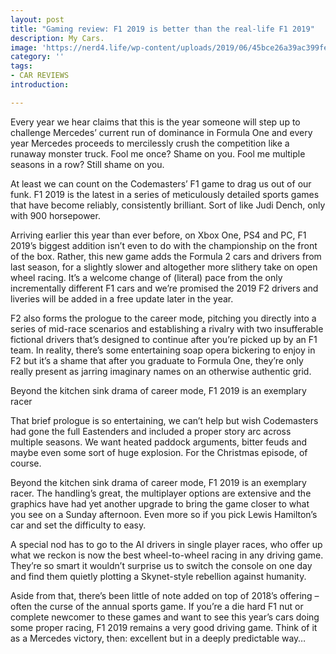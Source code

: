```yaml
---
layout: post
title: "Gaming review: F1 2019 is better than the real-life F1 2019"
description: My Cars.
image: 'https://nerd4.life/wp-content/uploads/2019/06/45bce26a39ac399fe7ac185a468e1a84.png'
category: ''
tags:
- CAR REVIEWS
introduction:

---
```


Every year we hear claims that this is the year someone will step up to challenge Mercedes’ current run of dominance in Formula One and every year Mercedes proceeds to mercilessly crush the competition like a runaway monster truck. Fool me once? Shame on you. Fool me multiple seasons in a row? Still shame on you.

At least we can count on the Codemasters’ F1 game to drag us out of our funk. F1 2019 is the latest in a series of meticulously detailed sports games that have become reliably, consistently brilliant. Sort of like Judi Dench, only with 900 horsepower.

Arriving earlier this year than ever before, on Xbox One, PS4 and PC, F1 2019’s biggest addition isn’t even to do with the championship on the front of the box. Rather, this new game adds the Formula 2 cars and drivers from last season, for a slightly slower and altogether more slithery take on open wheel racing. It’s a welcome change of (literal) pace from the only incrementally different F1 cars and we’re promised the 2019 F2 drivers and liveries will be added in a free update later in the year.

F2 also forms the prologue to the career mode, pitching you directly into a series of mid-race scenarios and establishing a rivalry with two insufferable fictional drivers that’s designed to continue after you’re picked up by an F1 team. In reality, there’s some entertaining soap opera bickering to enjoy in F2 but it’s a shame that after you graduate to Formula One, they’re only really present as jarring imaginary names on an otherwise authentic grid.

Beyond the kitchen sink drama of career mode, F1 2019 is an exemplary racer

That brief prologue is so entertaining, we can’t help but wish Codemasters had gone the full Eastenders and included a proper story arc across multiple seasons. We want heated paddock arguments, bitter feuds and maybe even some sort of huge explosion. For the Christmas episode, of course.

Beyond the kitchen sink drama of career mode, F1 2019 is an exemplary racer. The handling’s great, the multiplayer options are extensive and the graphics have had yet another upgrade to bring the game closer to what you see on a Sunday afternoon. Even more so if you pick Lewis Hamilton’s car and set the difficulty to easy.

A special nod has to go to the AI drivers in single player races, who offer up what we reckon is now the best wheel-to-wheel racing in any driving game. They’re so smart it wouldn’t surprise us to switch the console on one day and find them quietly plotting a Skynet-style rebellion against humanity.

Aside from that, there’s been little of note added on top of 2018’s offering – often the curse of the annual sports game. If you’re a die hard F1 nut or complete newcomer to these games and want to see this year’s cars doing some proper racing, F1 2019 remains a very good driving game. Think of it as a Mercedes victory, then: excellent but in a deeply predictable way…